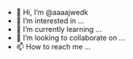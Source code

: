 - 👋 Hi, I’m @aaaajwedk
- 👀 I’m interested in ...
- 🌱 I’m currently learning ...
- 💞️ I’m looking to collaborate on ...
- 📫 How to reach me ...

<!---
aaaajwedk/aaaajwedk is a ✨ special ✨ repository because its `README.md` (this file) appears on your GitHub profile.
You can click the Preview link to take a look at your changes.
--->
